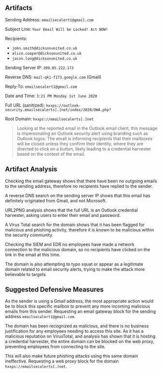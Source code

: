 ## Artifacts

Sending Address: `emailsecalert1@gmail.com`

Subject Line: `Your Email Will be Locked! Act NOW!`

Recipients:
- `john.smith@dicksonunited.co.uk`
- `alice.cooper@dicksonunited.co.uk`
- `jacon.long@dicksonunited.co.uk`

Sending Server IP: `209.85.222.173`

Reverse DNS: `mail-qk1-f173.google.com` (Gmail)

Reply-To: `emailsecalert1@gmail.com`

Date and Time: `3:21 PM Monday 1st June 2020`

Full URL (sanitized): `hxxps://outlook-security.emailsecalerts[.]net/index/2020/OWA.php?`

Root Domain: `hxxps://emailsecalerts[.]net`


>Looking at the reported email in the Outlook email client, this message is impersonating an Outlook security alert using branding such as Outlook logos. The email is informing recipients that their mailboxes will be closed unless they confirm their identity, where they are directed to click on a button, likely leading to a credential harvester based on the context of the email.


## Artifact Analysis
Checking the email gateway shows that there have been no outgoing emails to the sending address, therefore no 
recipients have replied to the sender. 

A reverse DNS search on the sending server IP shows that this email has definitely originated from Gmail, and not Microsoft. 

URL2PNG analysis shows that the full URL is an Outlook credential harvester, asking users to enter their email and password. 

A Virus Total search for the domain shows that it has been flagged for malicious and phishing activity, therefore it is known 
to be malicious within the security community.

Checking the SIEM and EDR no employees have made a network connection to the malicious domain, so no recipients have clicked 
on the link in the email at this time.

The domain is also attempting to typo squat or appear as a legitimate domain related to email security alerts, trying to make 
the attack more believable to targets.

## Suggested Defensive Measures
As the sender is using a Gmail address, the most appropriate action would be to block this specific mailbox to prevent any more 
incoming malicious emails from this sender. Requesting an email gateway block for the sending address `emailsecalert1@gmail.com`.

The domain has been recognized as malicious, and there is no business justification for any employees needing to access this site. 
As it has a malicious reputation on VirusTotal, and analysis has shown that it is hosting a credential harvester, the entire domain 
can be blocked on the web proxy, preventing employees from connecting to the site. 

This will also make future phishing attacks using this same domain ineffective. Requesting a web proxy block for the 
domain `hxxps://emailsecalerts[.]net`.

